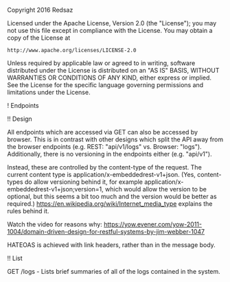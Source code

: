 Copyright 2016 Redsaz

Licensed under the Apache License, Version 2.0 (the "License");
you may not use this file except in compliance with the License.
You may obtain a copy of the License at

    http://www.apache.org/licenses/LICENSE-2.0

Unless required by applicable law or agreed to in writing, software
distributed under the License is distributed on an "AS IS" BASIS,
WITHOUT WARRANTIES OR CONDITIONS OF ANY KIND, either express or implied.
See the License for the specific language governing permissions and
limitations under the License.


! Endpoints

!! Design

All endpoints which are accessed via GET can also be accessed by browser. This is in contrast with other designs which split the API away from the browser endpoints (e.g. REST: "api/v1/logs" vs. Browser: "logs"). Additionally, there is no versioning in the endpoints either (e.g. "api/v1").

Instead, these are controlled by the content-type of the request. The current content type is application/x-embeddedrest-v1+json. (Yes, content-types do allow versioning behind it, for example application/x-embeddedrest-v1+json;version=1, which would allow the version to be optional, but this seems a bit too much and the version would be better as required.) https://en.wikipedia.org/wiki/Internet_media_type explains the rules behind it.

Watch the video for reasons why: https://yow.evener.com/yow-2011-1004/domain-driven-design-for-restful-systems-by-jim-webber-1047

HATEOAS is achieved with link headers, rather than in the message body.

!! List

GET /logs - Lists brief summaries of all of the logs contained in the system.

